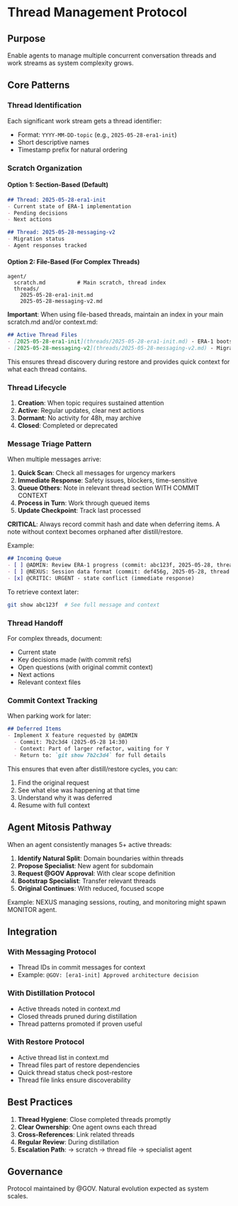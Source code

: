 # Thread Management Protocol

## Purpose

Enable agents to manage multiple concurrent conversation threads and work streams as system complexity grows.

## Core Patterns

### Thread Identification
Each significant work stream gets a thread identifier:
- Format: `YYYY-MM-DD-topic` (e.g., `2025-05-28-era1-init`)
- Short descriptive names
- Timestamp prefix for natural ordering

### Scratch Organization

#### Option 1: Section-Based (Default)
```markdown
## Thread: 2025-05-28-era1-init
- Current state of ERA-1 implementation
- Pending decisions
- Next actions

## Thread: 2025-05-28-messaging-v2
- Migration status
- Agent responses tracked
```

#### Option 2: File-Based (For Complex Threads)
```
agent/
  scratch.md          # Main scratch, thread index
  threads/
    2025-05-28-era1-init.md
    2025-05-28-messaging-v2.md
```

**Important**: When using file-based threads, maintain an index in your main scratch.md and/or context.md:

```markdown
## Active Thread Files
- [2025-05-28-era1-init](threads/2025-05-28-era1-init.md) - ERA-1 bootstrap and architecture
- [2025-05-28-messaging-v2](threads/2025-05-28-messaging-v2.md) - Migration tracking
```

This ensures thread discovery during restore and provides quick context for what each thread contains.

### Thread Lifecycle

1. **Creation**: When topic requires sustained attention
2. **Active**: Regular updates, clear next actions
3. **Dormant**: No activity for 48h, may archive
4. **Closed**: Completed or deprecated

### Message Triage Pattern

When multiple messages arrive:

1. **Quick Scan**: Check all messages for urgency markers
2. **Immediate Response**: Safety issues, blockers, time-sensitive
3. **Queue Others**: Note in relevant thread section WITH COMMIT CONTEXT
4. **Process in Turn**: Work through queued items
5. **Update Checkpoint**: Track last processed

**CRITICAL**: Always record commit hash and date when deferring items. A note without context becomes orphaned after distill/restore.

Example:
```markdown
## Incoming Queue
- [ ] @ADMIN: Review ERA-1 progress (commit: abc123f, 2025-05-28, thread: era1-init)
- [ ] @NEXUS: Session data format (commit: def456g, 2025-05-28, thread: unified-state)  
- [x] @CRITIC: URGENT - state conflict (immediate response)
```

To retrieve context later:
```bash
git show abc123f  # See full message and context
```

### Thread Handoff

For complex threads, document:
- Current state
- Key decisions made (with commit refs)
- Open questions (with original commit context)
- Next actions
- Relevant context files

### Commit Context Tracking

When parking work for later:

```markdown
## Deferred Items
- Implement X feature requested by @ADMIN
  - Commit: 7b2c3d4 (2025-05-28 14:30)
  - Context: Part of larger refactor, waiting for Y
  - Return to: `git show 7b2c3d4` for full details
```

This ensures that even after distill/restore cycles, you can:
1. Find the original request
2. See what else was happening at that time
3. Understand why it was deferred
4. Resume with full context

## Agent Mitosis Pathway

When an agent consistently manages 5+ active threads:

1. **Identify Natural Split**: Domain boundaries within threads
2. **Propose Specialist**: New agent for subdomain
3. **Request @GOV Approval**: With clear scope definition
4. **Bootstrap Specialist**: Transfer relevant threads
5. **Original Continues**: With reduced, focused scope

Example: NEXUS managing sessions, routing, and monitoring might spawn MONITOR agent.

## Integration

### With Messaging Protocol
- Thread IDs in commit messages for context
- Example: `@GOV: [era1-init] Approved architecture decision`

### With Distillation Protocol  
- Active threads noted in context.md
- Closed threads pruned during distillation
- Thread patterns promoted if proven useful

### With Restore Protocol
- Active thread list in context.md
- Thread files part of restore dependencies
- Quick thread status check post-restore
- Thread file links ensure discoverability

## Best Practices

1. **Thread Hygiene**: Close completed threads promptly
2. **Clear Ownership**: One agent owns each thread
3. **Cross-References**: Link related threads
4. **Regular Review**: During distillation
5. **Escalation Path**: → scratch → thread file → specialist agent

## Governance

Protocol maintained by @GOV. Natural evolution expected as system scales.